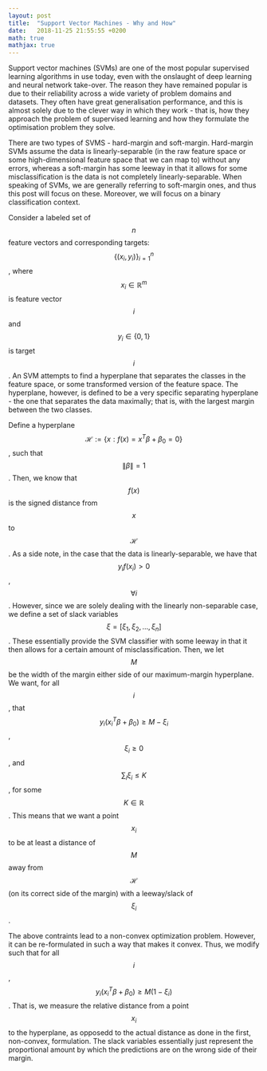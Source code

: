 ```yaml
---
layout: post
title:  "Support Vector Machines - Why and How"
date:   2018-11-25 21:55:55 +0200
math: true
mathjax: true
---
```


Support vector machines (SVMs) are one of the most popular supervised learning algorithms in use today, even with the onslaught of deep learning and neural network take-over. The reason they have remained popular is due to their reliability across a wide variety of problem domains and datasets. They often have great generalisation performance, and this is almost solely due to the clever way in which they work - that is, how they approach the problem of supervised learning and how they formulate the optimisation problem they solve.

There are two types of SVMS - hard-margin and soft-margin. Hard-margin SVMs assume the data is linearly-separable (in the raw feature space or some high-dimensional feature space that we can map to) without any errors, whereas a soft-margin has some leeway in that it allows for some misclassification is the data is not completely linearly-separable. When speaking of SVMs, we are generally referring to soft-margin ones, and thus this post will focus on these. Moreover, we will focus on a binary classification context.

Consider a labeled set of $$ n $$ feature vectors and corresponding targets: $$ \{(x_i, y_i)\}^{n}_{i=1} $$, where $$ x_i \in \mathbb{R}^m $$ is feature vector $$ i $$ and $$ y_i \in \{0, 1\} $$ is target $$ i $$. An SVM attempts to find a hyperplane that separates the classes in the feature space, or some transformed version of the feature space. The hyperplane, however, is defined to be a very specific separating hyperplane - the one that separates the data maximally; that is, with the largest margin between the two classes.

Define a hyperplane $$ \mathcal{H} := \{x : f(x) = x^T \beta + \beta_0 = 0\} $$,  such that $$ \|\beta\| = 1 $$. Then, we know that $$ f(x) $$ is the signed distance from $$ x $$ to $$ \mathcal{H} $$. As a side note, in the case that the data is linearly-separable, we have that $$ y_i f(x_i) > 0 $$, $$ \forall i $$. However, since we are solely dealing with the linearly non-separable case, we define a set of slack variables $$ \xi = [\xi_1, \xi_2, \dots, \xi_n] $$. These essentially provide the SVM classifier with some leeway in that it then allows for a certain amount of misclassification. Then, we let $$ M $$ be the width of the margin either side of our maximum-margin hyperplane. We want, for all $$ i $$, that $$ y_i (x_i^T \beta + \beta_0) \ge M - \xi_i $$, $$ \xi_i \ge 0 $$, and $$ \sum_i \xi_i \le K $$, for some $$ K \in \mathbb{R} $$. This means that we want a point $$ x_i $$ to be at least a distance of $$ M $$ away from $$ \mathcal{H} $$ (on its correct side of the margin) with a leeway/slack of $$ \xi_i $$.

The above contraints lead to a non-convex optimization problem. However, it can be re-formulated in such a way that makes it convex. Thus, we modify such that for all $$ i $$, $$ y_i (x_i^T \beta + \beta_0) \ge M (1 - \xi_i) $$. That is, we measure the relative distance from a point $$ x_i $$ to the hyperplane, as opposedd to the actual distance as done in the first, non-convex, formulation. The slack variables essentially just represent the proportional amount by which the predictions are on the wrong side of their margin.


